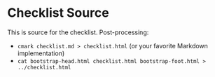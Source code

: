 # Checklist Source

This is source for the checklist.  Post-processing:

* `cmark checklist.md > checklist.html` (or your favorite Markdown implementation)
* `cat bootstrap-head.html checklist.html bootstrap-foot.html > ../checklist.html`
